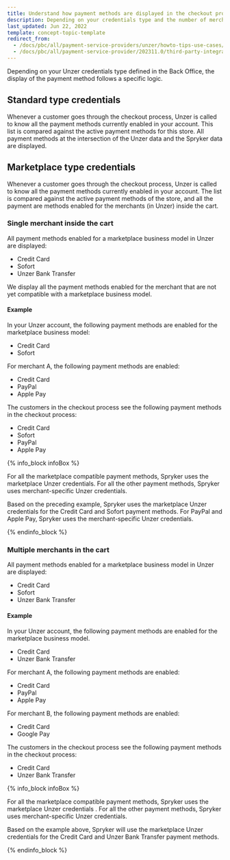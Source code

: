 ```yaml
---
title: Understand how payment methods are displayed in the checkout process
description: Depending on your credentials type and the number of merchants in the cart, some payment methods are hidden.
last_updated: Jun 22, 2022
template: concept-topic-template
redirect_from:
  - /docs/pbc/all/payment-service-providers/unzer/howto-tips-use-cases/understand-payment-method-in-checkout-process.html
  - /docs/pbc/all/payment-service-provider/202311.0/third-party-integrations/unzer/howto-tips-use-cases/understand-payment-method-in-checkout-process.html
---
```


Depending on your Unzer credentials type defined in the Back Office, the display of the payment method follows a specific logic.

## Standard type credentials

Whenever a customer goes through the checkout process, Unzer is called to know all the payment methods currently enabled in your account. This list is compared against the active payment methods for this store. All payment methods at the intersection of the Unzer data and the Spryker data are displayed.

## Marketplace type credentials

Whenever a customer goes through the checkout process, Unzer is called to know all the payment methods currently enabled in your account. The list is compared against the active payment methods of the store, and all the payment are methods enabled for the merchants (in Unzer) inside the cart.

### Single merchant inside the cart

All payment methods enabled for a marketplace business model in Unzer are displayed:

- Credit Card
- Sofort
- Unzer Bank Transfer

We display all the payment methods enabled for the merchant that are not yet compatible with a marketplace business model.

#### Example

In your Unzer account, the following payment methods are enabled for the marketplace business model:

- Credit Card
- Sofort

For merchant A, the following payment methods are enabled:

- Credit Card
- PayPal
- Apple Pay

The customers in the checkout process see the following payment methods in the checkout process:

- Credit Card
- Sofort
- PayPal
- Apple Pay

{% info_block infoBox %}

 For all the marketplace compatible payment methods, Spryker uses the marketplace Unzer credentials. For all the other payment methods, Spryker uses merchant-specific Unzer credentials.

Based on the preceding example, Spryker uses the marketplace Unzer credentials for the Credit Card and Sofort payment methods. For PayPal and Apple Pay, Spryker uses the merchant-specific Unzer credentials.

{% endinfo_block %}

### Multiple merchants in the cart

All payment methods enabled for a marketplace business model in Unzer are displayed:

- Credit Card
- Sofort
- Unzer Bank Transfer

#### Example

In your Unzer account, the following payment methods are enabled for the marketplace business model.

- Credit Card
- Unzer Bank Transfer

For merchant A, the following payment methods are enabled:

- Credit Card
- PayPal
- Apple Pay

For merchant B, the following payment methods are enabled:

- Credit Card
- Google Pay

The customers in the checkout process see the following payment methods in the checkout process:

- Credit Card
- Unzer Bank Transfer

{% info_block infoBox %}

For all the marketplace compatible payment methods, Spryker uses the marketplace Unzer credentials . For all the other payment methods, Spryker uses merchant-specific Unzer credentials.

Based on the example above, Spryker will use the marketplace Unzer credentials for the Credit Card and Unzer Bank Transfer payment methods.

{% endinfo_block %}
